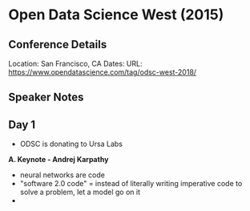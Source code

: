 # Open Data Science West (2015)

## Conference Details

Location: San Francisco, CA
Dates:
URL: https://www.opendatascience.com/tag/odsc-west-2018/

## Speaker Notes

## Day 1

* ODSC is donating to Ursa Labs

**A. Keynote - Andrej Karpathy**

- neural networks are code
- "software 2.0 code" = instead of literally writing imperative code to solve a problem, let a model go on it
-
